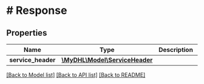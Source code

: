 # # Response

## Properties

Name | Type | Description | Notes
------------ | ------------- | ------------- | -------------
**service_header** | [**\MyDHL\Model\ServiceHeader**](ServiceHeader.md) |  | [optional]

[[Back to Model list]](../../README.md#models) [[Back to API list]](../../README.md#endpoints) [[Back to README]](../../README.md)
